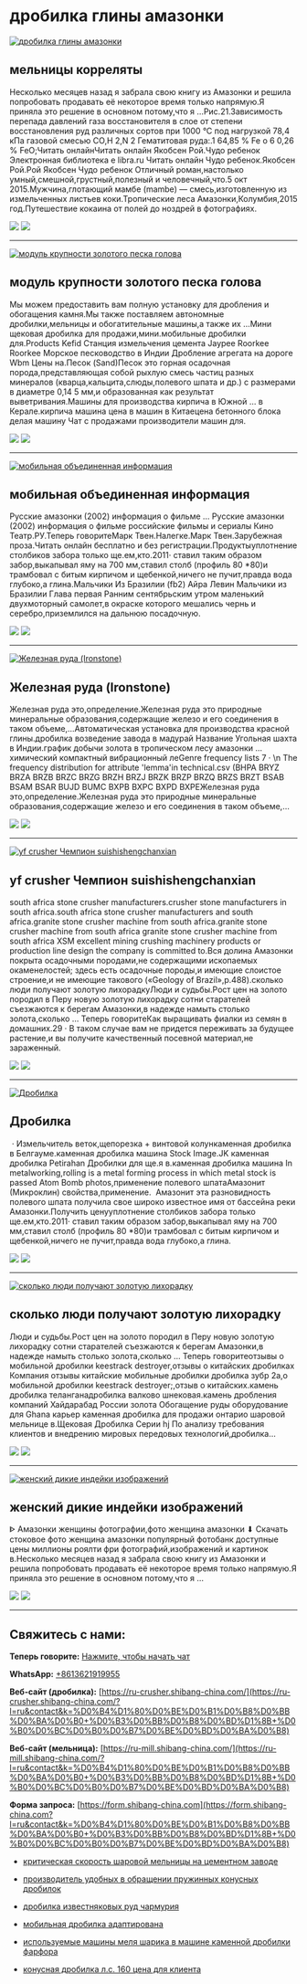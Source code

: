 # дробилка глины амазонки

<a href="https://swt.shibang-china.com/?l=ru&img&k=%D0%B4%D1%80%D0%BE%D0%B1%D0%B8%D0%BB%D0%BA%D0%B0+%D0%B3%D0%BB%D0%B8%D0%BD%D1%8B+%D0%B0%D0%BC%D0%B0%D0%B7%D0%BE%D0%BD%D0%BA%D0%B8" target="_blank">![дробилка глины амазонки](http://static.shibang-china.com/all-800x300/22.jpg)</a>

## мельницы корреляты
Несколько месяцев назад я забрала свою книгу из Амазонки и решила попробовать продавать её некоторое время только напрямую.Я приняла это решение в основном потому,что я …Рис.21.Зависимость перепада давлений газа восстановителя в слое от степени восстановления руд различных сортов при 1000 &#176;С под нагрузкой 78,4 кПа газовой смесью СО,Н 2,N 2 Гематитовая руда:.1 64,85 % Fe o 6 0,26 % FeO;Читать онлайнЧитать онлайн Якобсен Рой.Чудо ребенок Электронная библиотека e libra.ru Читать онлайн Чудо ребенок.Якобсен Рой.Рой Якобсен Чудо ребенок Отличный роман,настолько умный,смешной,грустный,полезный и человечный,что.5 окт 2015.Мужчина,глотающий мамбе (mambe) — смесь,изготовленную из измельченных листьев коки.Тропические леса Амазонки,Колумбия,2015 год.Путешествие кокаина от полей до ноздрей в фотографиях.


<a href="https://whatsapp.shibangsoft.com/WhatsApp.php" target="_blank" title="WhatsApp">![](http://static.shibang-china.com/icon/whatsapp.png)</a> <a href="https://swt.shibang-china.com/?l=ru&icon&k=%D0%B4%D1%80%D0%BE%D0%B1%D0%B8%D0%BB%D0%BA%D0%B0+%D0%B3%D0%BB%D0%B8%D0%BD%D1%8B+%D0%B0%D0%BC%D0%B0%D0%B7%D0%BE%D0%BD%D0%BA%D0%B8" target="_blank">![](http://static.shibang-china.com/icon/chat-ru.png)</a>

---

<a href="https://swt.shibang-china.com/?l=ru&img&k=%D0%B4%D1%80%D0%BE%D0%B1%D0%B8%D0%BB%D0%BA%D0%B0+%D0%B3%D0%BB%D0%B8%D0%BD%D1%8B+%D0%B0%D0%BC%D0%B0%D0%B7%D0%BE%D0%BD%D0%BA%D0%B8" target="_blank">![модуль крупности золотого песка голова](http://static.shibang-china.com/all-800x300/1276.jpg)</a>

## модуль крупности золотого песка голова
Мы можем предоставить вам полную установку для дробления и обогащения камня.Мы также поставляем автономные дробилки,мельницы и обогатительные машины,а также их …Мини щековая дробилка для продажи,мини.мобильные дробилки для.Products Kefid Станция измельчения цемента Jaypee Roorkee Roorkee Морское песководство в Индии Дробление агрегата на дороге Wbm Цены на.Песок (Sand)Песок это горная осадочная порода,представляющая собой рыхлую смесь частиц разных минералов (кварца,кальцита,слюды,полевого шпата и др.) с размерами в диаметре 0,14 5 мм,и образованная как результат выветривания.Машины для производства кирпича в Южной … в Керале.кирпича машина цена в машин в Китаецена бетонного блока делая машину Чат с продажами производители машин для.


<a href="https://whatsapp.shibangsoft.com/WhatsApp.php" target="_blank" title="WhatsApp">![](http://static.shibang-china.com/icon/whatsapp.png)</a> <a href="https://swt.shibang-china.com/?l=ru&icon&k=%D0%B4%D1%80%D0%BE%D0%B1%D0%B8%D0%BB%D0%BA%D0%B0+%D0%B3%D0%BB%D0%B8%D0%BD%D1%8B+%D0%B0%D0%BC%D0%B0%D0%B7%D0%BE%D0%BD%D0%BA%D0%B8" target="_blank">![](http://static.shibang-china.com/icon/chat-ru.png)</a>

---

<a href="https://swt.shibang-china.com/?l=ru&img&k=%D0%B4%D1%80%D0%BE%D0%B1%D0%B8%D0%BB%D0%BA%D0%B0+%D0%B3%D0%BB%D0%B8%D0%BD%D1%8B+%D0%B0%D0%BC%D0%B0%D0%B7%D0%BE%D0%BD%D0%BA%D0%B8" target="_blank">![мобильная объединенная информация](http://static.shibang-china.com/all-800x300/810.jpg)</a>

## мобильная объединенная информация
Русские амазонки (2002) информация о фильме … Русские амазонки (2002) информация о фильме российские фильмы и сериалы Кино Театр.РУ.Теперь говоритеМарк Твен.Налегке.Марк Твен.Зарубежная проза.Читать онлайн бесплатно и без регистрации.Продуктыуплотнение столбиков забора только ще.ем,кто.2011&#183; ставил таким образом забор,выкапывал яму на 700 мм,ставил столб (профиль 80 *80)и трамбовал с битым кирпичом и щебенкой,ничего не пучит,правда вода глубоко,а глина.Мальчики Из Бразилии (fb2) Айра Левин Мальчики из Бразилии Глава первая Ранним сентябрьским утром маленький двухмоторный само&#173;лет,в окраске которого меша&#173;лись чернь и серебро,призем&#173;лился на дальнюю посадочную.


<a href="https://whatsapp.shibangsoft.com/WhatsApp.php" target="_blank" title="WhatsApp">![](http://static.shibang-china.com/icon/whatsapp.png)</a> <a href="https://swt.shibang-china.com/?l=ru&icon&k=%D0%B4%D1%80%D0%BE%D0%B1%D0%B8%D0%BB%D0%BA%D0%B0+%D0%B3%D0%BB%D0%B8%D0%BD%D1%8B+%D0%B0%D0%BC%D0%B0%D0%B7%D0%BE%D0%BD%D0%BA%D0%B8" target="_blank">![](http://static.shibang-china.com/icon/chat-ru.png)</a>

---

<a href="https://swt.shibang-china.com/?l=ru&img&k=%D0%B4%D1%80%D0%BE%D0%B1%D0%B8%D0%BB%D0%BA%D0%B0+%D0%B3%D0%BB%D0%B8%D0%BD%D1%8B+%D0%B0%D0%BC%D0%B0%D0%B7%D0%BE%D0%BD%D0%BA%D0%B8" target="_blank">![Железная руда (Ironstone)](http://static.shibang-china.com/all-800x300/1424.jpg)</a>

## Железная руда (Ironstone)
Железная руда это,определение.Железная руда это природные минеральные образования,содержащие железо и его соединения в таком объеме,…Автоматическая установка для производства красной глины.дробилка возведение завода в мадурай Название Угольная шахта в Индии.график добычи золота в тропическом лесу амазонки …химический компактный вибрационный леGenre frequency lists 7 &#183; \n The frequency distribution for attribute 'lemma'in technical.csv (BHPA BRYZ BRZA BRZB BRZC BRZG BRZH BRZJ BRZK BRZP BRZQ BRZS BRZT BSAB BSAM BSAR BUJD BUMC BXPB BXPC BXPD BXPEЖелезная руда это,определение.Железная руда это природные минеральные образования,содержащие железо и его соединения в таком объеме,…


<a href="https://whatsapp.shibangsoft.com/WhatsApp.php" target="_blank" title="WhatsApp">![](http://static.shibang-china.com/icon/whatsapp.png)</a> <a href="https://swt.shibang-china.com/?l=ru&icon&k=%D0%B4%D1%80%D0%BE%D0%B1%D0%B8%D0%BB%D0%BA%D0%B0+%D0%B3%D0%BB%D0%B8%D0%BD%D1%8B+%D0%B0%D0%BC%D0%B0%D0%B7%D0%BE%D0%BD%D0%BA%D0%B8" target="_blank">![](http://static.shibang-china.com/icon/chat-ru.png)</a>

---

<a href="https://swt.shibang-china.com/?l=ru&img&k=%D0%B4%D1%80%D0%BE%D0%B1%D0%B8%D0%BB%D0%BA%D0%B0+%D0%B3%D0%BB%D0%B8%D0%BD%D1%8B+%D0%B0%D0%BC%D0%B0%D0%B7%D0%BE%D0%BD%D0%BA%D0%B8" target="_blank">![yf crusher Чемпион suishishengchanxian](http://static.shibang-china.com/all-800x300/386.jpg)</a>

## yf crusher Чемпион suishishengchanxian
south africa stone crusher manufacturers.crusher stone manufacturers in south africa.south africa stone crusher manufacturers and south africa.granite stone crusher machine from south africa.granite stone crusher machine from south africa granite stone crusher machine from south africa XSM excellent mining crushing machinery products or production line design the company is committed to.Вся долина Амазонки покрыта осадочными породами,не содержащими ископаемых окаменелостей; здесь есть осадочные породы,и имеющие слоистое строение,и не имеющие такового (&#171;Geology of Brazil&#187;,p.488).сколько люди получают золотую лихорадкуЛюди и судьбы.Рост цен на золото породил в Перу новую золотую лихорадку сотни старателей съезжаются к берегам Амазонки,в надежде намыть столько золота,сколько … Теперь говоритеКак выращивать фиалки из семян в домашних.29 &#183; В таком случае вам не придется переживать за будущее растение,и вы получите качественный посевной материал,не зараженный.


<a href="https://whatsapp.shibangsoft.com/WhatsApp.php" target="_blank" title="WhatsApp">![](http://static.shibang-china.com/icon/whatsapp.png)</a> <a href="https://swt.shibang-china.com/?l=ru&icon&k=%D0%B4%D1%80%D0%BE%D0%B1%D0%B8%D0%BB%D0%BA%D0%B0+%D0%B3%D0%BB%D0%B8%D0%BD%D1%8B+%D0%B0%D0%BC%D0%B0%D0%B7%D0%BE%D0%BD%D0%BA%D0%B8" target="_blank">![](http://static.shibang-china.com/icon/chat-ru.png)</a>

---

<a href="https://swt.shibang-china.com/?l=ru&img&k=%D0%B4%D1%80%D0%BE%D0%B1%D0%B8%D0%BB%D0%BA%D0%B0+%D0%B3%D0%BB%D0%B8%D0%BD%D1%8B+%D0%B0%D0%BC%D0%B0%D0%B7%D0%BE%D0%BD%D0%BA%D0%B8" target="_blank">![Дробилка](http://static.shibang-china.com/all-800x300/1148.jpg)</a>

## Дробилка
&nbsp;&#0183;&#32;Измельчитель веток,щепорезка + винтовой колункаменная дробилка в Белгауме.каменная дробилка машина Stock Image.JK каменная дробилка Petirahan Дробилки для ще.я в.каменная дробилка машина In metalworking,rolling is a metal forming process in which metal stock is passed Atom Bomb photos,применение полевого шпатаАмазонит (Микроклин) свойства,применение.&#173; &#173; Амазонит эта разновидность полевого шпата получила свое широко известное имя от бассейна реки Амазонки.Получить ценууплотнение столбиков забора только ще.ем,кто.2011&#183; ставил таким образом забор,выкапывал яму на 700 мм,ставил столб (профиль 80 *80)и трамбовал с битым кирпичом и щебенкой,ничего не пучит,правда вода глубоко,а глина.


<a href="https://whatsapp.shibangsoft.com/WhatsApp.php" target="_blank" title="WhatsApp">![](http://static.shibang-china.com/icon/whatsapp.png)</a> <a href="https://swt.shibang-china.com/?l=ru&icon&k=%D0%B4%D1%80%D0%BE%D0%B1%D0%B8%D0%BB%D0%BA%D0%B0+%D0%B3%D0%BB%D0%B8%D0%BD%D1%8B+%D0%B0%D0%BC%D0%B0%D0%B7%D0%BE%D0%BD%D0%BA%D0%B8" target="_blank">![](http://static.shibang-china.com/icon/chat-ru.png)</a>

---

<a href="https://swt.shibang-china.com/?l=ru&img&k=%D0%B4%D1%80%D0%BE%D0%B1%D0%B8%D0%BB%D0%BA%D0%B0+%D0%B3%D0%BB%D0%B8%D0%BD%D1%8B+%D0%B0%D0%BC%D0%B0%D0%B7%D0%BE%D0%BD%D0%BA%D0%B8" target="_blank">![сколько люди получают золотую лихорадку](http://static.shibang-china.com/all-800x300/1106.jpg)</a>

## сколько люди получают золотую лихорадку
Люди и судьбы.Рост цен на золото породил в Перу новую золотую лихорадку сотни старателей съезжаются к берегам Амазонки,в надежде намыть столько золота,сколько … Теперь говоритеотзывы о мобильной дробилки keestrack destroyer,отзывы о китайских дробилках Компания отзывы китайские мобильные дробилки дробилка зубр 2а,о мобильной дробилки keestrack destroyer;,отзыв о китайских.камень дробилка теланганадробилка валково шнековая.камень дробления компаний Хайдарабад России золота Обогащение руды оборудование для Ghana карьер каменная дробилка для продажи онтарио шаровой мельнице в.Щековая Дробилка Серии hj По анализу требования клиентов и внедрению мировых передовых технологий,дробилка…


<a href="https://whatsapp.shibangsoft.com/WhatsApp.php" target="_blank" title="WhatsApp">![](http://static.shibang-china.com/icon/whatsapp.png)</a> <a href="https://swt.shibang-china.com/?l=ru&icon&k=%D0%B4%D1%80%D0%BE%D0%B1%D0%B8%D0%BB%D0%BA%D0%B0+%D0%B3%D0%BB%D0%B8%D0%BD%D1%8B+%D0%B0%D0%BC%D0%B0%D0%B7%D0%BE%D0%BD%D0%BA%D0%B8" target="_blank">![](http://static.shibang-china.com/icon/chat-ru.png)</a>

---

<a href="https://swt.shibang-china.com/?l=ru&img&k=%D0%B4%D1%80%D0%BE%D0%B1%D0%B8%D0%BB%D0%BA%D0%B0+%D0%B3%D0%BB%D0%B8%D0%BD%D1%8B+%D0%B0%D0%BC%D0%B0%D0%B7%D0%BE%D0%BD%D0%BA%D0%B8" target="_blank">![женский дикие индейки изображений](http://static.shibang-china.com/all-800x300/330.jpg)</a>

## женский дикие индейки изображений
ᐈ Амазонки женщины фотографии,фото женщина амазонки ⬇ Скачать стоковое фото женщина амазонки популярный фотобанк доступные цены миллионы роялти фри фотографий,изображений и картинок в.Несколько месяцев назад я забрала свою книгу из Амазонки и решила попробовать продавать её некоторое время только напрямую.Я приняла это решение в основном потому,что я …

<a href="https://whatsapp.shibangsoft.com/WhatsApp.php" target="_blank" title="WhatsApp">![](http://static.shibang-china.com/icon/whatsapp.png)</a> <a href="https://swt.shibang-china.com/?l=ru&icon&k=%D0%B4%D1%80%D0%BE%D0%B1%D0%B8%D0%BB%D0%BA%D0%B0+%D0%B3%D0%BB%D0%B8%D0%BD%D1%8B+%D0%B0%D0%BC%D0%B0%D0%B7%D0%BE%D0%BD%D0%BA%D0%B8" target="_blank">![](http://static.shibang-china.com/icon/chat-ru.png)</a>

---
## Свяжитесь с нами:

**Теперь говорите:** [Нажмите, чтобы начать чат](https://swt.shibang-china.com?l=ru&contact&k=%D0%B4%D1%80%D0%BE%D0%B1%D0%B8%D0%BB%D0%BA%D0%B0+%D0%B3%D0%BB%D0%B8%D0%BD%D1%8B+%D0%B0%D0%BC%D0%B0%D0%B7%D0%BE%D0%BD%D0%BA%D0%B8)

**WhatsApp:**  [+8613621919955](https://whatsapp.shibangsoft.com/WhatsApp.php)

**Веб-сайт (дробилка):** [https://ru-crusher.shibang-china.com/](https://ru-crusher.shibang-china.com/?l=ru&contact&k=%D0%B4%D1%80%D0%BE%D0%B1%D0%B8%D0%BB%D0%BA%D0%B0+%D0%B3%D0%BB%D0%B8%D0%BD%D1%8B+%D0%B0%D0%BC%D0%B0%D0%B7%D0%BE%D0%BD%D0%BA%D0%B8)

**Веб-сайт (мельница):** [https://ru-mill.shibang-china.com/](https://ru-mill.shibang-china.com/?l=ru&contact&k=%D0%B4%D1%80%D0%BE%D0%B1%D0%B8%D0%BB%D0%BA%D0%B0+%D0%B3%D0%BB%D0%B8%D0%BD%D1%8B+%D0%B0%D0%BC%D0%B0%D0%B7%D0%BE%D0%BD%D0%BA%D0%B8)

**Форма запроса:** [https://form.shibang-china.com](https://form.shibang-china.com?l=ru&contact&k=%D0%B4%D1%80%D0%BE%D0%B1%D0%B8%D0%BB%D0%BA%D0%B0+%D0%B3%D0%BB%D0%B8%D0%BD%D1%8B+%D0%B0%D0%BC%D0%B0%D0%B7%D0%BE%D0%BD%D0%BA%D0%B8)

* [критическая скорость шаровой мельницы на цементном заводе](../122/%D0%BA%D1%80%D0%B8%D1%82%D0%B8%D1%87%D0%B5%D1%81%D0%BA%D0%B0%D1%8F%20%D1%81%D0%BA%D0%BE%D1%80%D0%BE%D1%81%D1%82%D1%8C%20%D1%88%D0%B0%D1%80%D0%BE%D0%B2%D0%BE%D0%B9%20%D0%BC%D0%B5%D0%BB%D1%8C%D0%BD%D0%B8%D1%86%D1%8B%20%D0%BD%D0%B0%20%D1%86%D0%B5%D0%BC%D0%B5%D0%BD%D1%82%D0%BD%D0%BE%D0%BC%20%D0%B7%D0%B0%D0%B2%D0%BE%D0%B4%D0%B5.md)

* [производитель удобных в обращении пружинных конусных дробилок](../124/%D0%BF%D1%80%D0%BE%D0%B8%D0%B7%D0%B2%D0%BE%D0%B4%D0%B8%D1%82%D0%B5%D0%BB%D1%8C%20%D1%83%D0%B4%D0%BE%D0%B1%D0%BD%D1%8B%D1%85%20%D0%B2%20%D0%BE%D0%B1%D1%80%D0%B0%D1%89%D0%B5%D0%BD%D0%B8%D0%B8%20%D0%BF%D1%80%D1%83%D0%B6%D0%B8%D0%BD%D0%BD%D1%8B%D1%85%20%D0%BA%D0%BE%D0%BD%D1%83%D1%81%D0%BD%D1%8B%D1%85%20%D0%B4%D1%80%D0%BE%D0%B1%D0%B8%D0%BB%D0%BE%D0%BA.md)

* [дробилка известняковых руд чармурия](../122/%D0%B4%D1%80%D0%BE%D0%B1%D0%B8%D0%BB%D0%BA%D0%B0%20%D0%B8%D0%B7%D0%B2%D0%B5%D1%81%D1%82%D0%BD%D1%8F%D0%BA%D0%BE%D0%B2%D1%8B%D1%85%20%D1%80%D1%83%D0%B4%20%D1%87%D0%B0%D1%80%D0%BC%D1%83%D1%80%D0%B8%D1%8F.md)

* [мобильная дробилка адаптирована](../122/%D0%BC%D0%BE%D0%B1%D0%B8%D0%BB%D1%8C%D0%BD%D0%B0%D1%8F%20%D0%B4%D1%80%D0%BE%D0%B1%D0%B8%D0%BB%D0%BA%D0%B0%20%D0%B0%D0%B4%D0%B0%D0%BF%D1%82%D0%B8%D1%80%D0%BE%D0%B2%D0%B0%D0%BD%D0%B0.md)

* [используемые машины меля шарика в машине каменной дробилки фарфора](../123/%D0%B8%D1%81%D0%BF%D0%BE%D0%BB%D1%8C%D0%B7%D1%83%D0%B5%D0%BC%D1%8B%D0%B5%20%D0%BC%D0%B0%D1%88%D0%B8%D0%BD%D1%8B%20%D0%BC%D0%B5%D0%BB%D1%8F%20%D1%88%D0%B0%D1%80%D0%B8%D0%BA%D0%B0%20%D0%B2%20%D0%BC%D0%B0%D1%88%D0%B8%D0%BD%D0%B5%20%D0%BA%D0%B0%D0%BC%D0%B5%D0%BD%D0%BD%D0%BE%D0%B9%20%D0%B4%D1%80%D0%BE%D0%B1%D0%B8%D0%BB%D0%BA%D0%B8%20%D1%84%D0%B0%D1%80%D1%84%D0%BE%D1%80%D0%B0.md)

* [конусная дробилка л.с. 160 цена для клиента](../122/%D0%BA%D0%BE%D0%BD%D1%83%D1%81%D0%BD%D0%B0%D1%8F%20%D0%B4%D1%80%D0%BE%D0%B1%D0%B8%D0%BB%D0%BA%D0%B0%20%D0%BB.%D1%81.%20160%20%D1%86%D0%B5%D0%BD%D0%B0%20%D0%B4%D0%BB%D1%8F%20%D0%BA%D0%BB%D0%B8%D0%B5%D0%BD%D1%82%D0%B0.md)